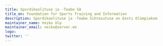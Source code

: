 ```yaml
---
title: Spordikoolituse ja -Teabe SA
title_en: Foundation for Sports Training and Information
description: Spordikoolituse ja -Teabe Sihtasutuse on Eesti Olümpiakomitee ja Haridus- ja Teadusministeeriumi poolt asutatud sihtasutus. Sihtasutuse põhieesmärk on võimaluste loomine spordi toetamiseks ja arendamiseks ning sporditegevust toetavate tugiteenuste arendamine.
maintainer_name: Veiko Ulp
maintainer_email: veiko@server.ee
logo:
twitter: ''
---
```

